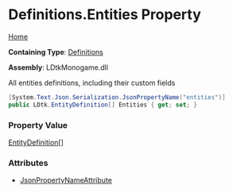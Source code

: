 # Definitions\.Entities Property

[Home](../../../README.md)

**Containing Type**: [Definitions](../README.md)

**Assembly**: LDtkMonogame\.dll

  
All entities definitions, including their custom fields

```csharp
[System.Text.Json.Serialization.JsonPropertyName("entities")]
public LDtk.EntityDefinition[] Entities { get; set; }
```

### Property Value

[EntityDefinition](../../EntityDefinition/README.md)\[\]

### Attributes

* [JsonPropertyNameAttribute](https://docs.microsoft.com/en-us/dotnet/api/system.text.json.serialization.jsonpropertynameattribute)

